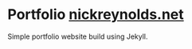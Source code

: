# Portfolio [nickreynolds.net](http://nickreynolds.net)

Simple portfolio website build using Jekyll.
